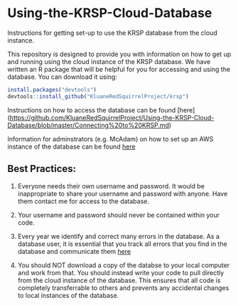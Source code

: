 # Using-the-KRSP-Cloud-Database
Instructions for getting set-up to use the KRSP database from the cloud instance.

This repository is designed to provide you with information on how to get up and running using the cloud instance of the KRSP database.
We have written an R package that will be helpful for you for accessing and using the database.  You can download it using:

```r
install.packages("devtools")
devtools::install_github("KluaneRedSquirrelProject/krsp")
```

Instructions on how to access the database can be found [here] (https://github.com/KluaneRedSquirrelProject/Using-the-KRSP-Cloud-Database/blob/master/Connecting%20to%20KRSP.md)

Information for adminstrators (e.g. McAdam) on how to set up an AWS instance of the database can be found [here](https://github.com/KluaneRedSquirrelProject/krsp/blob/master/vignettes/mysql-aws.md)




## Best Practices:
1.  Everyone needs their own username and password.  It would be inappropriate to share your username and password with anyone.  Have them contact me for access to the database.

2.  Your username and password should never be contained within your code.

3.  Every year we identify and correct many errors in the database.  As a database user, it is essential that you track all errors that you find in the database and communicate them [here](https://github.com/KluaneRedSquirrelProject/KRSP-Database-Errors/issues)

4.  You should NOT download a copy of the databse to your local computer and work from that.  You should instead write your code to pull directly from the cloud instance of the database.  This ensures that all code is completely transferrable to others and prevents any accidental changes to local instances of the database.



